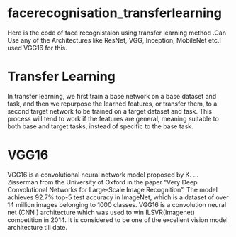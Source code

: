 # facerecognisation_transferlearning
Here is the code of face recognistaion using transfer learning method .Can Use any of the Architectures like ResNet, VGG, Inception, MobileNet etc.I used VGG16 for this.
# Transfer Learning
In transfer learning, we first train a base network on a base dataset and task, and then we repurpose the learned features, or transfer them, to a second target network to be trained on a target dataset and task. This process will tend to work if the features are general, meaning suitable to both base and target tasks, instead of specific to the base task.

# VGG16
VGG16 is a convolutional neural network model proposed by K. ... Zisserman from the University of Oxford in the paper “Very Deep Convolutional Networks for Large-Scale Image Recognition”. The model achieves 92.7% top-5 test accuracy in ImageNet, which is a dataset of over 14 million images belonging to 1000 classes.
VGG16 is a convolution neural net (CNN ) architecture which was used to win ILSVR(Imagenet) competition in 2014. It is considered to be one of the excellent vision model architecture till date.

